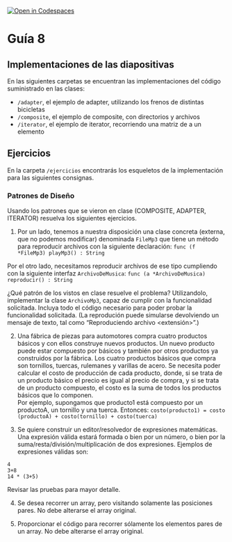 [![Open in Codespaces](https://classroom.github.com/assets/launch-codespace-7f7980b617ed060a017424585567c406b6ee15c891e84e1186181d67ecf80aa0.svg)](https://classroom.github.com/open-in-codespaces?assignment_repo_id=10928779)
# Guía 8
## Implementaciones de las diapositivas

En las siguientes carpetas se encuentran las implementaciones del código suministrado en las clases:

- `/adapter`, el ejemplo de adapter, utilizando los frenos de distintas bicicletas
- `/composite`, el ejemplo de composite, con directorios y archivos
- `/iterator`, el ejemplo de iterator, recorriendo una matriz de a un elemento

## Ejercicios

En la carpeta `/ejercicios` encontrarás los esqueletos de la implementación para las siguientes consignas.

### Patrones de Diseño

Usando los patrones que se vieron en clase (COMPOSITE, ADAPTER, ITERATOR) resuelva los siguientes ejercicios. 

1. Por un lado, tenemos a nuestra disposición una clase concreta (externa, que no podemos modificar) denominada `FileMp3` que tiene un método para reproducir archivos con la siguiente declaración: `func (f *FileMp3) playMp3() : String`

Por el otro lado, necesitamos reproducir archivos de ese tipo cumpliendo con la siguiente interfaz `ArchivoDeMusica`: `func (a *ArchivoDeMusica) reproducir() : String`

¿Qué patrón de los vistos en clase resuelve el problema? Utilizandolo, implementar la clase `ArchivoMp3`, capaz de cumplir con la funcionalidad solicitada. Incluya todo el código necesario para poder probar la funcionalidad solicitada.
(La reprodución puede simularse devolviendo un mensaje de texto, tal como “Reproduciendo archivo <extensión>”.)

2. Una fábrica de piezas para automotores compra cuatro productos básicos y con ellos construye nuevos productos. Un nuevo producto puede estar compuesto por básicos y también por otros productos ya construidos por la fábrica. Los cuatro productos básicos que compra son tornillos, tuercas, rulemanes y varillas de acero. Se necesita poder calcular el costo de producción de cada producto, donde, si se trata de un producto básico el precio es igual al precio de compra, y si se trata de un producto compuesto, el costo es la suma de todos los productos básicos que lo componen.  
Por ejemplo, supongamos que producto1 está compuesto por un productoA, un tornillo y una tuerca. Entonces:
`costo(producto1) = costo (productoA) + costo(tornillo) + costo(tuerca)`

3. Se quiere construir un editor/resolvedor de expresiones matemáticas. Una expresión válida estará formada o bien por un número, o bien por la suma/resta/división/multiplicación de dos expresiones. Ejemplos de expresiones válidas son: 

```
4 
3+8 
14 * (3+5) 
```

Revisar las pruebas para mayor detalle.

4. Se desea recorrer un array, pero visitando solamente las posiciones pares. No debe alterarse el array original.

5. Proporcionar el código para recorrer sólamente los elementos pares de un array. No debe alterarse el array original.